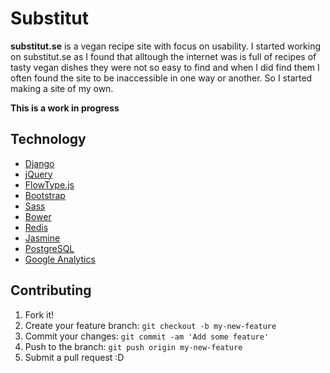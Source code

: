 # Substitut

**substitut.se** is a vegan recipe site with focus on usability. I started
working on substitut.se as I found that alltough the internet was is full of recipes
of tasty vegan dishes they were not so easy to find and when I did find them I often
found the site to be inaccessible in one way or another. So I started making a
site of my own.


**This is a work in progress**


## Technology

* [Django](https://www.djangoproject.com/)
* [jQuery](https://jquery.com/)
* [FlowType.js](http://simplefocus.com/flowtype/)
* [Bootstrap](http://getbootstrap.com/)
* [Sass](http://sass-lang.com/)
* [Bower](http://bower.io/)
* [Redis](http://redis.io/)
* [Jasmine](http://jasmine.github.io/)
* [PostgreSQL](http://www.postgresql.org/)
* [Google Analytics](https://www.google.com/analytics/)

## Contributing

1. Fork it!
2. Create your feature branch: `git checkout -b my-new-feature`
3. Commit your changes: `git commit -am 'Add some feature'`
4. Push to the branch: `git push origin my-new-feature`
5. Submit a pull request :D
